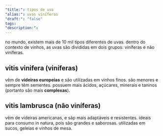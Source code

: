 ```yaml
---
"title:": tipos de uva
"alias:": uvas viníferas
"draft:": "false"
tags: 
"description:":
---
```

no mundo, existem mais de 10 mil tipos diferentes de uvas. dentro do contexto de vinhos, as uvas são divididas em dois grupos: viníferas e não viníferas.

## vitis vinifera (viníferas)
vêm de **videiras europeias** e são utilizadas em vinhos finos. são menores e sempre têm sementes. possuem mais ácidos, açúcares, minerais e taninos (portanto são mais **complexas**).

## vitis lambrusca (não viníferas)
vêm de videiras americanas, e sãp mais adaptáveis e resistentes. ideais para consumo in natura, pois são grandes e saborosas. utilizadas em sucos, geleias e vinhos de mesa.
